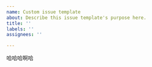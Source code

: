 ```yaml
---
name: Custom issue template
about: Describe this issue template's purpose here.
title: ''
labels: ''
assignees: ''

---
```


哈哈哈啊哈
